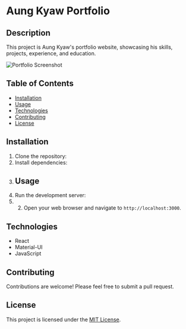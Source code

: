 # Aung Kyaw Portfolio

## Description
This project is Aung Kyaw's portfolio website, showcasing his skills, projects, experience, and education.

![Portfolio Screenshot](./portfolio_screenshot.png)

## Table of Contents
- [Installation](#installation)
- [Usage](#usage)
- [Technologies](#technologies)
- [Contributing](#contributing)
- [License](#license)

## Installation
1. Clone the repository:
2. Install dependencies:
3. ## Usage
1. Run the development server:
2. 2. Open your web browser and navigate to `http://localhost:3000`.

## Technologies
- React
- Material-UI
- JavaScript

## Contributing
Contributions are welcome! Please feel free to submit a pull request.

## License
This project is licensed under the [MIT License](./LICENSE).
